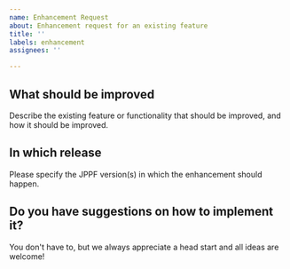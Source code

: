 ```yaml
---
name: Enhancement Request
about: Enhancement request for an existing feature
title: ''
labels: enhancement
assignees: ''

---
```


## What should be improved

Describe the existing feature or functionality that should be improved, and how it should be improved.

## In which release

Please specify the JPPF version(s) in which the enhancement should happen.

## Do you have suggestions on how to implement it?

You don't have to, but we always appreciate a head start and all ideas are welcome!
